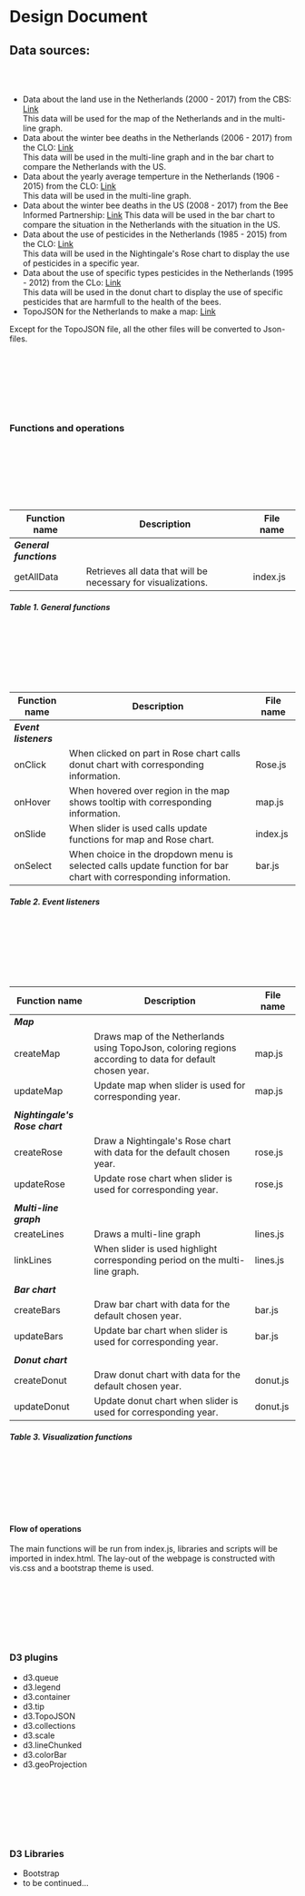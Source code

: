 # Design Document

## Data sources:  
<br><br>

- Data about the land use in the Netherlands (2000 - 2017) from the CBS: [Link](http://statline.cbs.nl/Statweb/publication/?DM=SLNL&PA=80780NED&D1=0%2c2-7%2c13-18%2c24%2c50%2c90%2c116%2c156%2c159%2c226%2c321%2c327%2c332%2c364%2c383-384%2c388%2c400-403%2c406%2c409%2c418%2c427%2c444%2c459%2c504%2c512%2c519%2c526%2c538&D2=0&D3=0%2c5%2c10%2c15-16&HDR=G1%2cG2&STB=T&VW=T)  
This data will be used for the map of the Netherlands and in the multi-line graph. 
- Data about the winter bee deaths in the Netherlands (2006 - 2017) from the CLO: [Link](http://www.clo.nl/indicatoren/nl0572-oorzaken-bijensterfte)  
This data will be used in the multi-line graph and in the bar chart to compare the Netherlands with the US.
- Data about the yearly average temperture in the Netherlands (1906 - 2015) from the CLO: [Link](www.clo.nl/nl022612)  
This data will be used in the multi-line graph.
- Data about the winter bee deaths in the US (2008 - 2017) from the Bee Informed Partnership: [Link](https://bip2.beeinformed.org/survey/)  This data will be used in the bar chart to compare the situation in the Netherlands with the situation in the US.
- Data about the use of pesticides in the Netherlands (1985 - 2015) from the CLO: [Link](http://www.clo.nl/indicatoren/nl0015-afzet-gewasbeschermingsmiddelen-in-de-land--en-tuinbouw?i=11-61)  
This data will be used in the Nightingale's Rose chart to display the use of pesticides in a specific year.
- Data about the use of specific types pesticides in the Netherlands (1995 - 2012) from the CLo: [Link](http://www.clo.nl/indicatoren/nl0560-gebruik-gewasbeschermingsmiddelen-in-land--en-tuinbouw-per-actieve-stof)  
This data will be used in the donut chart to display the use of specific pesticides that are harmfull to the health of the bees.
- TopoJSON for the Netherlands to make a map: [Link](http://bl.ocks.org/phil-pedruco/9344373)


Except for the TopoJSON file, all the other files will be converted to Json-files.

<br><br>
<br><br>
<br><br>

### Functions and operations  
<br><br>
<br><br>
<br><br>

| Function name   | Description  | File name  |
|-------------|-------------|-------------|
| ***General functions***  |   |   |
| getAllData  | Retrieves all data that will be necessary for visualizations.  | index.js  |

##### Table 1. General functions  
<br><br>
<br><br>
<br><br>

| Function name   | Description  | File name  |
|-------------|-------------|-------------|
| ***Event listeners***  |   |   |
| onClick  | When clicked on part in Rose chart calls donut chart with corresponding information. | Rose.js  |   
| onHover  | When hovered over region in the map shows tooltip with corresponding information. | map.js  | 
| onSlide  | When slider is used calls update functions for map and Rose chart. | index.js  | 
| onSelect | When choice in the dropdown menu is selected calls update function for bar chart with corresponding information. | bar.js  |  

##### Table 2. Event listeners  

<br><br>
<br><br>
<br><br>

| Function name   | Description  | File name  |
|-------------|-------------|-------------|
| ***Map***  | | |
| createMap  | Draws map of the Netherlands using TopoJson, coloring regions according to data for default chosen year.  | map.js  |   
| updateMap  | Update map when slider is used for corresponding year.  | map.js  | 
||||
| ***Nightingale's Rose chart***  |   |   |
| createRose   | Draw a Nightingale's Rose chart with data for the default chosen year.  | rose.js  |
| updateRose  | Update rose chart when slider is used for corresponding year.  | rose.js  |
||||
| ***Multi-line graph***  |   |   |
| createLines  | Draws a multi-line graph   | lines.js  |
| linkLines | When slider is used highlight corresponding period on the multi-line graph.| lines.js|
||||
| ***Bar chart***  |   |   |
| createBars  | Draw bar chart with data for the default chosen year.  | bar.js  |
| updateBars  | Update bar chart when slider is used for corresponding year.  | bar.js  |
||||
| ***Donut chart***  |   |   |
| createDonut  | Draw donut chart with data for the default chosen year.  | donut.js  |
| updateDonut  | Update donut chart when slider is used for corresponding year.  | donut.js  |

##### Table 3. Visualization functions

<br><br>
<br><br>
<br><br>


#### Flow of operations

The main functions will be run from index.js, libraries and scripts will be imported in index.html. The lay-out of the webpage is constructed with vis.css and a bootstrap theme is used.

<br><br>
<br><br>
<br><br>

### D3 plugins

- d3.queue
- d3.legend
- d3.container
- d3.tip
- d3.TopoJSON
- d3.collections
- d3.scale
- d3.lineChunked
- d3.colorBar
- d3.geoProjection

<br><br>
<br><br>
<br><br>

### D3 Libraries
- Bootstrap 
- to be continued...

